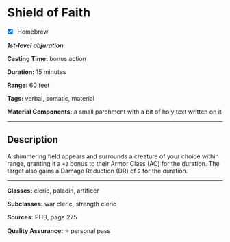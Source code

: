 # Shield of Faith

- [x] Homebrew

***1st-level abjuration***

**Casting Time:** bonus action

**Duration:** 15 minutes

**Range:** 60 feet

**Tags:** verbal, somatic, material

**Material Components:** a small parchment with a bit of holy text written on it

---

## Description
A shimmering field appears and surrounds a creature of your choice within range, granting it a `+2` bonus to their Armor Class (AC) for the duration.
The target also gains a Damage Reduction (DR) of `2` for the duration.

---

**Classes:** cleric, paladin, artificer

**Subclasses:** war cleric, strength cleric

**Sources:** PHB, page 275

**Quality Assurance:** :star: personal pass
